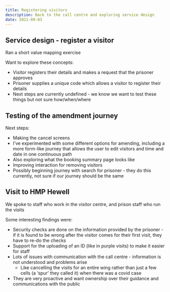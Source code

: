 ```yaml
---
title: Registering visitors
description: Back to the call centre and exploring service design
date: 2021-09-03
---
```


## Service design - register a visitor

Ran a short value mapping exercise

Want to explore these concepts:
- Visitor registers their details and makes a request that the prisoner approves
- Prisoner supplies a unique code which allows a visitor to register their details
- Next steps are currently undefined - we know we want to test these things but not sure how/when/where

## Testing of the amendment journey

Next steps:
- Making the cancel screens
- I’ve experimented with some different options for amending, including a more form-like journey that allows the user to edit visitors and time and date in one continuous path
- Also exploring what the booking summary page looks like
- Improving interaction for removing visitors
- Possibly beginning journey with search for prisoner - they do this currently, not sure if our journey should be the same

## Visit to HMP Hewell

We spoke to staff who work in the visitor centre, and prison staff who run the visits

Some interesting findings were:
- Security checks are done on the information provided by the prisoner - if it is found to be wrong after the visitor comes for their first visit, they have to re-do the checks
- Support for the uploading of an ID (like in purple visits) to make it easier for staff 
- Lots of issues with communication with the call centre - information is not understood and problems arise
     - Like cancelling the visits for an entire wing rather than just a few cells (a ‘spur’ they called it) when there was a covid case
- They are very proactive and want ownership over their guidance and communications with the public
